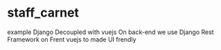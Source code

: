 # staff_carnet
example Django Decoupled with vuejs
On back-end we use Django Rest Framework 
on Frent vuejs to made UI frendly
